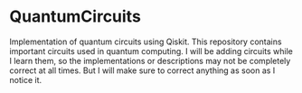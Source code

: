 # QuantumCircuits
Implementation of quantum circuits using Qiskit. This repository contains important circuits used in quantum computing. I will be adding circuits while I learn them, so the implementations or descriptions may not be completely correct at all times. But I will make sure to correct anything as soon as I notice it. 
